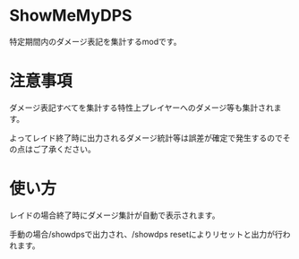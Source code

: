 # ShowMeMyDPS
特定期間内のダメージ表記を集計するmodです。

# 注意事項
ダメージ表記すべてを集計する特性上プレイヤーへのダメージ等も集計されます。

よってレイド終了時に出力されるダメージ統計等は誤差が確定で発生するのでその点はご了承ください。

# 使い方
レイドの場合終了時にダメージ集計が自動で表示されます。

手動の場合/showdpsで出力され、/showdps resetによりリセットと出力が行われます。
